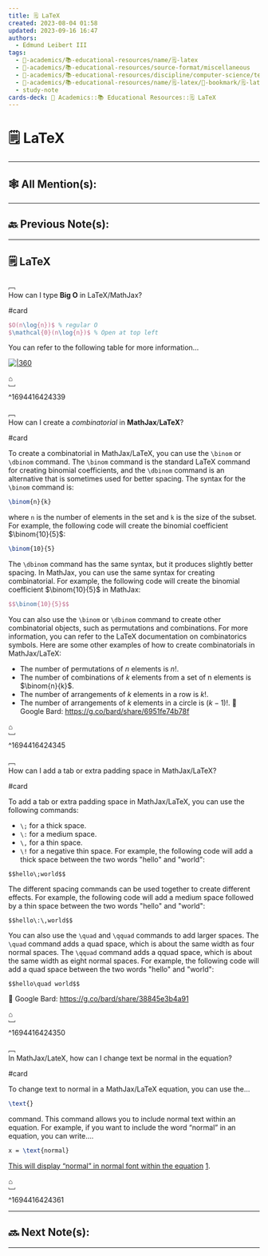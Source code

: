 ```yaml
---
title: 🗒️ LaTeX
created: 2023-08-04 01:58
updated: 2023-09-16 16:47
authors:
  - Edmund Leibert III
tags:
  - 🔴-academics/📚-educational-resources/name/🗒️-latex
  - 🔴-academics/📚-educational-resources/source-format/miscellaneous
  - 🔴-academics/📚-educational-resources/discipline/computer-science/technology/latex
  - 🔴-academics/📚-educational-resources/name/🗒️-latex/🔖-bookmark/🗒️-latex
  - study-note
cards-deck: 🔴 Academics::📚 Educational Resources::🗒️ LaTeX
---
```


# 🗒️ LaTeX

---

## 🕸️ All Mention(s): 

---

## 🔙 Previous Note(s):

---

## 🗒️ LaTeX

﹇<br>
How can I type **Big O** in LaTeX/MathJax? 

#card

```latex
$O(n\log{n})$ % regular O
$\mathcal{0}(n\log{n})$ % Open at top left
```

You can refer to the following table for more information…

[![|360](https://i0.wp.com/texblog.org/Wordpress/wp-content/uploads/2014/06/big-o-bachmann-landau-notations-latex1.png?w=839&ssl=1)](https://i0.wp.com/texblog.org/Wordpress/wp-content/uploads/2014/06/big-o-bachmann-landau-notations-latex1.png?w=839&ssl=1)

⌂
<br>﹈<br>^1694416424339



﹇<br>
How can I create a _combinatorial_ in **MathJax**/**LaTeX**?

#card 

To create a combinatorial in MathJax/LaTeX, you can use the `\binom` or `\dbinom` command. The `\binom` command is the standard LaTeX command for creating binomial coefficients, and the `\dbinom` command is an alternative that is sometimes used for better spacing.
The syntax for the `\binom` command is:
```latex
\binom{n}{k}
```
where `n` is the number of elements in the set and `k` is the size of the subset. For example, the following code will create the binomial coefficient $\binom{10}{5}$:
```latex
\binom{10}{5}
```
The `\dbinom` command has the same syntax, but it produces slightly better spacing.
In MathJax, you can use the same syntax for creating combinatorial. For example, the following code will create the binomial coefficient $\binom{10}{5}$ in MathJax:
```latex
$$\binom{10}{5}$$
```
You can also use the `\binom` or `\dbinom` command to create other combinatorial objects, such as permutations and combinations. For more information, you can refer to the LaTeX documentation on combinatorics symbols.
Here are some other examples of how to create combinatorials in MathJax/LaTeX:
- The number of permutations of $n$ elements is $n!$.
- The number of combinations of $k$ elements from a set of n elements is $\binom{n}{k}$.
- The number of arrangements of $k$ elements in a row is $k!$.
- The number of arrangements of $k$ elements in a circle is $(k−1)!$.
🤖 Google Bard: https://g.co/bard/share/6951fe74b78f

⌂
<br>﹈<br>^1694416424345



﹇<br>
How can I add a tab or extra padding space in MathJax/LaTeX?

#card 

To add a tab or extra padding space in MathJax/LaTeX, you can use the following commands:
- `\;` for a thick space.
- `\:` for a medium space.
- `\,` for a thin space.
- `\!` for a negative thin space.
For example, the following code will add a thick space between the two words "hello" and "world":
```
$$hello\;world$$
```
The different spacing commands can be used together to create different effects. For example, the following code will add a medium space followed by a thin space between the two words "hello" and "world":
```
$$hello\:\,world$$
```
You can also use the `\quad` and `\qquad` commands to add larger spaces. The `\quad` command adds a quad space, which is about the same width as four normal spaces. The `\qquad` command adds a qquad space, which is about the same width as eight normal spaces.
For example, the following code will add a quad space between the two words "hello" and "world":
```
$$hello\quad world$$
```
🤖 Google Bard: https://g.co/bard/share/38845e3b4a91

⌂
<br>﹈<br>^1694416424350



﹇<br>
In MathJax/LateX, how can I change text be normal in the equation?

#card 

To change text to normal in a MathJax/LaTeX equation, you can use the… 

```latex
\text{}
``` 

command. This command allows you to include normal text within an equation. For example, if you want to include the word “normal” in an equation, you can write…. 

```latex
x = \text{normal}
```

[This will display “normal” in normal font within the equation](https://tex.stackexchange.com/questions/39515/is-there-a-way-to-set-math-mode-font-non-italic) [1](https://tex.stackexchange.com/questions/39515/is-there-a-way-to-set-math-mode-font-non-italic).

⌂
<br>﹈<br>^1694416424361




---

## 🔜 Next Note(s):

---
